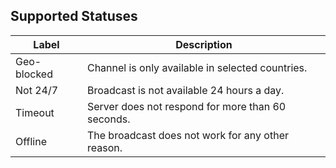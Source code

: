 ## Supported Statuses

| Label       | Description                                       |
| ----------- | ------------------------------------------------- |
| Geo-blocked | Channel is only available in selected countries.  |
| Not 24/7    | Broadcast is not available 24 hours a day.        |
| Timeout     | Server does not respond for more than 60 seconds. |
| Offline     | The broadcast does not work for any other reason. |

